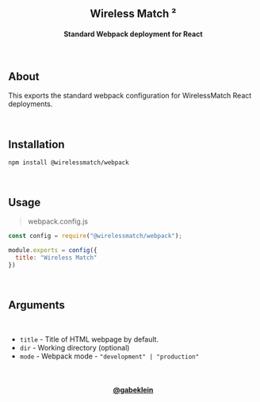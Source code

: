 <p align="center">
<h2 align="center">
  Wireless Match ²
</h2>
<h4 align="center">Standard Webpack deployment for React</h4>

<br/>

## About
This exports the standard webpack configuration for WirelessMatch React deployments. 

<br/>

## Installation

```
npm install @wirelessmatch/webpack
```

<br/>

## Usage

> webpack.config.js
```js
const config = require("@wirelessmatch/webpack");

module.exports = config({
  title: "Wireless Match"
})
```

<br/>

## Arguments

<br/>

- `title` - Title of HTML webpage by default.
- `dir` - Working directory (optional)
- `mode` - Webpack mode - `"development" | "production"`

<br/>

<h4 align="center"><a href="https://github.com/gabeklein">@gabeklein</a></h4>

<br/><br/>
